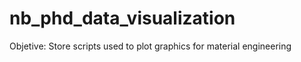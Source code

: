 # nb_phd_data_visualization

Objetive: Store scripts used to plot graphics for material engineering

